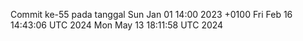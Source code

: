 Commit ke-55 pada tanggal Sun Jan 01 14:00 2023 +0100
Fri Feb 16 14:43:06 UTC 2024
Mon May 13 18:11:58 UTC 2024
